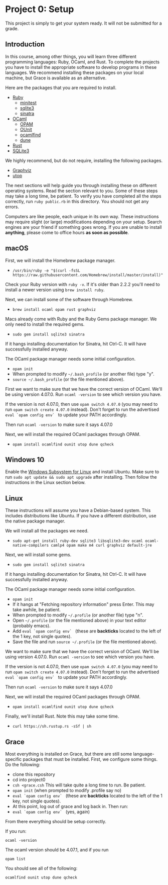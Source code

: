 # Project 0: Setup

This project is simply to get your system ready. It will not be submitted for
a grade.

## Introduction

In this course, among other things, you will learn three different programming
languages: Ruby, OCaml, and Rust. To complete the projects you have to
install the appropriate software to develop programs in these languages.
We recommend installing these packages on your local machine, but Grace is
available as an alternative.

Here are the packages that you are required to install.

* [Ruby](https://www.ruby-lang.org)
  - [minitest](https://rubygems.org/gems/minitest)
  - [sqlite3](https://rubygems.org/gems/sqlite3)
  - [sinatra](https://rubygems.org/gems/sinatra)
* [OCaml](http://ocaml.org)
  - [OPAM](https://opam.ocaml.org)
  - [OUnit](https://opam.ocaml.org/packages/ounit)
  - [ocamlfind](https://opam.ocaml.org/packages/ocamlfind)
  - [dune](https://opam.ocaml.org/packages/dune/)
* [Rust](https://www.rust-lang.org)
* [SQLite3](https://sqlite.org)

We highly recommend, but do not require, installing the following
packages.

* [Graphviz](http://graphviz.org)
* [utop](https://opam.ocaml.org/packages/utop)

The next sections will help guide you through installing these
on different operating systems. Read the section relevant to you. Some
of these steps may take a long time, be patient. To verify you have
completed all the steps correctly, run `ruby public.rb` in this directory.
You should not get any errors.

Computers are like people, each unique in its own way. These instructions
may require slight (or large) modifications depending on your setup.
Search engines are your friend if something goes wrong. If you are unable
to install **anything**, please come to office hours **as soon as possible**. 

## macOS

First, we will install the Homebrew package manager.

* `/usr/bin/ruby -e "$(curl -fsSL https://raw.githubusercontent.com/Homebrew/install/master/install)"`

Check your Ruby version with `ruby -v`. If it's older than 2.2.2 you'll need
to install a newer version using `brew install ruby`.

Next, we can install some of the software through Homebrew.

* `brew install ocaml opam rust graphviz`

Macs already come with Ruby and the Ruby Gems package manager. We only need
to install the required gems.

* `sudo gem install sqlite3 sinatra`

If it hangs installing documentation for Sinatra, hit Ctrl-C. It will
have successfully installed anyway.

The OCaml package manager needs some initial configuration.

* `opam init`
* When prompted to modify `~/.bash_profile` (or another file) type "y".
* `source ~/.bash_profile` (or the file mentioned above).

First we want to make sure that we have the correct version of OCaml. We'll be
using version 4.07.0. Run  `ocaml -version` to see which version you have.

If the version is not 4.07.0, then use `opam switch 4.07.0` (you may need to 
run `opam switch create 4.07.0` instead). Don't forget to run the
advertised ``eval `opam config env` `` to update your PATH accordingly.

Then run `ocaml -version` to make sure it says 4.07.0

Next, we will install the required OCaml packages through OPAM.

* `opam install ocamlfind ounit utop dune qcheck`

## Windows 10

Enable the [Windows Subsystem for Linux](https://docs.microsoft.com/en-us/windows/wsl/install-win10)
and install Ubuntu. Make sure to run `sudo apt update && sudo apt upgrade` after installing.
Then follow the instructions in the Linux section below.

## Linux

These instructions will assume you have a Debian-based system. This includes
distributions like Ubuntu. If you have a different distribution, use the
native package manager.

We will install all the packages we need.

* `sudo apt-get install ruby-dev sqlite3 libsqlite3-dev ocaml ocaml-native-compilers camlp4 opam make m4 curl graphviz default-jre`

Next, we will install some gems.

* `sudo gem install sqlite3 sinatra`

If it hangs installing documentation for Sinatra, hit Ctrl-C. It will
have successfully installed anyway.

The OCaml package manager needs some initial configuration.

* `opam init`
* If it hangs at "Fetching repository information" press Enter. This may take awhile, be patient.
* When prompted to modify `~/.profile` (or another file) type "n".
* Open `~/.profile` (or the file mentioned above) in your text editor (probably emacs).
* Add ``eval `opam config env` `` (these are **backticks** located to the left of the 1 key, not single quotes).
* Save the file and run `source ~/.profile` (or the file mentioned above).

We want to make sure that we have the correct version of OCaml. We'll be
using version 4.07.0. Run  `ocaml -version` to see which version you have.

If the version is not 4.07.0, then use `opam switch 4.07.0`
(you may need to run `opam switch create 4.07.0` instead).
Don't forget to run the advertised ``eval `opam config env` `` to update your
PATH accordingly.

Then run `ocaml -version` to make sure it says 4.07.0

Next, we will install the required OCaml packages through OPAM.

* `opam install ocamlfind ounit utop dune qcheck`

Finally, we'll install Rust. Note this may take some time.

* `curl https://sh.rustup.rs -sSf | sh`

## Grace

Most everything is installed on Grace, but there are still some
language-specific packages that must be installed. First, we
configure some things. Do the following:

* clone this repository
* cd into project0
* `csh <grace.csh` This will take quite a long time to run. Be patient.
* `opam init` (when prompted to modify .profile say no)
* ``eval `opam config env` `` (these are **backticks** located to the left
  of the 1 key, not single quotes).
* At this point, log out of grace and log back in. Then run:
* ``eval `opam config env` `` (yes, again)

From there everything should be setup correctly.

If you run:

`ocaml -version`

The ocaml version should be 4.07.1, and if you run

`opam list`

You should see all of the following:

`ocamlfind ounit utop dune qcheck`
